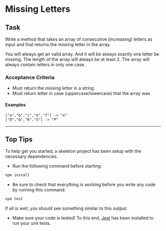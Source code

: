# Missing Letters


## Task
Write a method that takes an array of consecutive (increasing) letters as input and that returns the missing letter in the array.

You will always get an valid array. And it will be always exactly one letter be missing. The length of the array will always be at least 2.
The array will always contain letters in only one case.

### Acceptance Criteria
- Must return the missing letter in a string
- Must return letter in case (uppercase/lowercase) that the array was

#### Examples
```
["a","b","c","d","f"] -> "e"
["O","Q","R","S"] -> "P"
```

---

## Top Tips
To help get you started, a skeleton project has been setup with the necessary dependencies.

- Run the following command before starting:
```bash
npm install
```

- Be sure to check that everything is working before you write any code by running this command:
```bash
npm test
```
If all is well, you should see something similar to this output:


- Make sure your code is tested! To this end, [Jest](https://jestjs.io/docs/getting-started) has been installed to run your unit tests.
